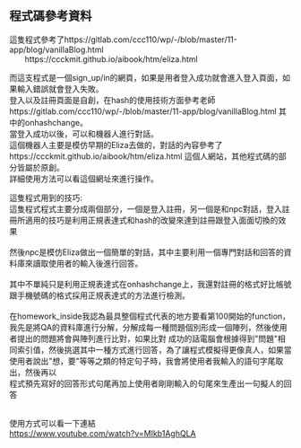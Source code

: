 <h2>程式碼參考資料</h2>
<p>
這隻程式參考了https://gitlab.com/ccc110/wp/-/blob/master/11-app/blog/vanillaBlog.html<br/>
&nbsp&nbsp&nbsp&nbsp&nbsp&nbsp&nbsphttps://ccckmit.github.io/aibook/htm/eliza.html<br/>
</p>
而這支程式是一個sign_up/in的網頁，如果是用者登入成功就會進入登入頁面，如果輸入錯誤就會登入失敗。<br/>
登入以及註冊頁面是自創，在hash的使用技術方面參考老師https://gitlab.com/ccc110/wp/-/blob/master/11-app/blog/vanillaBlog.html 其中的onhashchange。<br/>
當登入成功以後，可以和機器人進行對話。<br/>
這個機器人主要是模仿早期的Eliza去做的，對話的內容參考了 https://ccckmit.github.io/aibook/htm/eliza.html 這個人網站，其他程式碼的部分皆屬於原創。<br/>
詳細使用方法可以看這個網址來進行操作。<br/>

這隻程式用到的技巧:<br/>
  這隻程式程式主要分成兩個部分，一個是登入註冊，另一個是和npc對話，登入註冊所適用的技巧是利用正規表達式和hash的改變來達到註冊跟登入面面切換的效果<br/><br/>
  然後npc是模仿Eliza做出一個簡單的對話，其中主要利用一個專門對話和回答的資料庫來讀取使用者的輸入後進行回答。<br/><br/>
  其中不單純只是利用正規表達式在onhashchange上，我還對註冊的格式好比帳號跟手機號碼的格式採用正規表達式的方法進行檢測。<br/><br/>
  在homework_inside我認為最具整個程式代表的地方要看第100開始的function，我先是將QA的資料庫進行分解，分解成每一種問題個別形成一個陣列，然後使用者提出的問題將會與陣列進行比對，如果比對  成功的話電腦會根據得到"問題"相同索引值，然後挑選其中一種方式進行回答，為了讓程式模擬得更像真人，如果當使用者說出"想，要"等等之類的特定句子時，我會將使用者我輸入的語句字尾取出，然後再以   <br/>程式預先寫好的回答形式句尾再加上使用者剛剛輸入的句尾來生產出一句擬人的回答<br/><br/>
  
使用方式可以看一下連結<br/>
https://www.youtube.com/watch?v=MIkb1AghQLA
